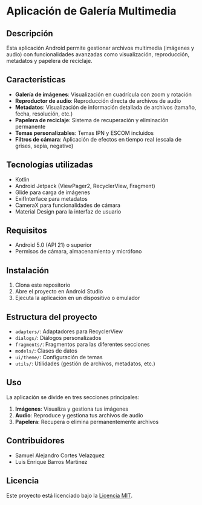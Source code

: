 # Aplicación de Galería Multimedia

## Descripción
Esta aplicación Android permite gestionar archivos multimedia (imágenes y audio) con funcionalidades avanzadas como visualización, reproducción, metadatos y papelera de reciclaje.

## Características
- **Galería de imágenes**: Visualización en cuadrícula con zoom y rotación
- **Reproductor de audio**: Reproducción directa de archivos de audio
- **Metadatos**: Visualización de información detallada de archivos (tamaño, fecha, resolución, etc.)
- **Papelera de reciclaje**: Sistema de recuperación y eliminación permanente
- **Temas personalizables**: Temas IPN y ESCOM incluidos
- **Filtros de cámara**: Aplicación de efectos en tiempo real (escala de grises, sepia, negativo)

## Tecnologías utilizadas
- Kotlin
- Android Jetpack (ViewPager2, RecyclerView, Fragment)
- Glide para carga de imágenes
- ExifInterface para metadatos
- CameraX para funcionalidades de cámara
- Material Design para la interfaz de usuario

## Requisitos
- Android 5.0 (API 21) o superior
- Permisos de cámara, almacenamiento y micrófono

## Instalación
1. Clona este repositorio
2. Abre el proyecto en Android Studio
3. Ejecuta la aplicación en un dispositivo o emulador

## Estructura del proyecto
- `adapters/`: Adaptadores para RecyclerView
- `dialogs/`: Diálogos personalizados
- `fragments/`: Fragmentos para las diferentes secciones
- `models/`: Clases de datos
- `ui/theme/`: Configuración de temas
- `utils/`: Utilidades (gestión de archivos, metadatos, etc.)

## Uso
La aplicación se divide en tres secciones principales:
1. **Imágenes**: Visualiza y gestiona tus imágenes
2. **Audio**: Reproduce y gestiona tus archivos de audio
3. **Papelera**: Recupera o elimina permanentemente archivos

## Contribuidores
- Samuel Alejandro Cortes Velazquez
- Luis Enrique Barros Martinez

## Licencia
Este proyecto está licenciado bajo la [Licencia MIT](https://opensource.org/licenses/MIT).
